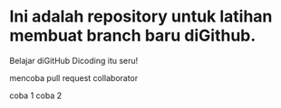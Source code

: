 # Ini adalah repository untuk latihan membuat branch baru diGithub.
  Belajar diGitHub Dicoding itu seru!

mencoba pull request collaborator

coba 1
coba 2
